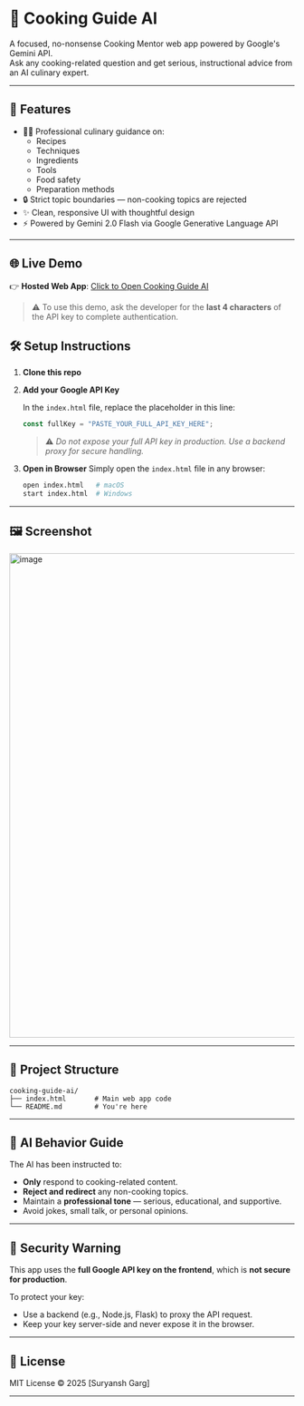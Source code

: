 
# 🍳 Cooking Guide AI

A focused, no-nonsense Cooking Mentor web app powered by Google's Gemini API.  
Ask any cooking-related question and get serious, instructional advice from an AI culinary expert.

---

## 🚀 Features

- 🧑‍🍳 Professional culinary guidance on:
  - Recipes
  - Techniques
  - Ingredients
  - Tools
  - Food safety
  - Preparation methods
- 🔒 Strict topic boundaries — non-cooking topics are rejected
- ✨ Clean, responsive UI with thoughtful design
- ⚡ Powered by Gemini 2.0 Flash via Google Generative Language API

---
## 🌐 Live Demo

👉 **Hosted Web App**: [Click to Open Cooking Guide AI](https://cook-something.netlify.app/)

> ⚠️ To use this demo, ask the developer for the **last 4 characters** of the API key to complete authentication.

## 🛠️ Setup Instructions

1. **Clone this repo**

2. **Add your Google API Key**

   In the `index.html` file, replace the placeholder in this line:

   ```js
   const fullKey = "PASTE_YOUR_FULL_API_KEY_HERE";
   ```

   > ⚠️ _Do not expose your full API key in production. Use a backend proxy for secure handling._

3. **Open in Browser**
   Simply open the `index.html` file in any browser:
   ```bash
   open index.html   # macOS
   start index.html  # Windows
   ```

---

## 🖼️ Screenshot

<img width="939" height="855" alt="image" src="https://github.com/user-attachments/assets/db40a851-d28f-431c-8970-edd5a4056c26" />


---

## 📁 Project Structure

```
cooking-guide-ai/
├── index.html       # Main web app code
└── README.md        # You're here
```

---

## 🧠 AI Behavior Guide

The AI has been instructed to:

- **Only** respond to cooking-related content.
- **Reject and redirect** any non-cooking topics.
- Maintain a **professional tone** — serious, educational, and supportive.
- Avoid jokes, small talk, or personal opinions.

---

## 🔐 Security Warning

This app uses the **full Google API key on the frontend**, which is **not secure for production**.

To protect your key:
- Use a backend (e.g., Node.js, Flask) to proxy the API request.
- Keep your key server-side and never expose it in the browser.

---

## 📜 License

MIT License © 2025 [Suryansh Garg]

---

